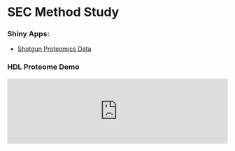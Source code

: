 # SEC Method Study

### Shiny Apps:

+ [Shotgun Proteomics Data](/studies/sec-method/src/apps/app)

### HDL Proteome Demo

<script type="text/javascript" src="https://cdnjs.cloudflare.com/ajax/libs/iframe-resizer/3.5.16/iframeResizer.min.js"></script>
<style>
  iframe {
    min-width: 100%;
  }
</style>
<iframe id="myIframe" src="http://www.chenghaozhu.net/studies/sec-method/src/apps/hdl-proteome-demo" scrolling="no" frameborder="no"></iframe>
<script>
  iFrameResize({
    heightCalculationMethod: 'taggedElement'
  });
</script>